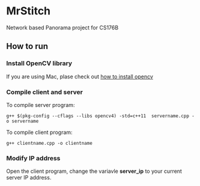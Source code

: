 # MrStitch

Network based Panorama project for CS176B

## How to run

### Install OpenCV library

If you are using Mac, plase check out [how to install opencv](https://medium.com/@jaskaranvirdi/setting-up-opencv-and-c-development-environment-in-xcode-b6027728003)


### Compile client and server

To compile server program: 

~~~~
g++ $(pkg-config --cflags --libs opencv4) -std=c++11  servername.cpp -o servername
~~~~

To compile client program: 

~~~~
g++ clientname.cpp -o clientname
~~~~

### Modify IP address

Open the client program, change the variavle **server_ip** to your current server IP address.

